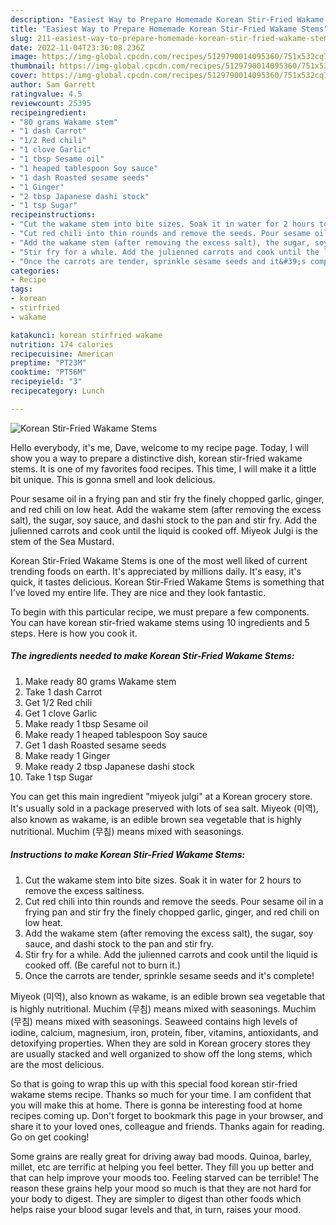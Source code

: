 ```yaml
---
description: "Easiest Way to Prepare Homemade Korean Stir-Fried Wakame Stems"
title: "Easiest Way to Prepare Homemade Korean Stir-Fried Wakame Stems"
slug: 211-easiest-way-to-prepare-homemade-korean-stir-fried-wakame-stems
date: 2022-11-04T23:36:08.236Z
image: https://img-global.cpcdn.com/recipes/5129790014095360/751x532cq70/korean-stir-fried-wakame-stems-recipe-main-photo.jpg
thumbnail: https://img-global.cpcdn.com/recipes/5129790014095360/751x532cq70/korean-stir-fried-wakame-stems-recipe-main-photo.jpg
cover: https://img-global.cpcdn.com/recipes/5129790014095360/751x532cq70/korean-stir-fried-wakame-stems-recipe-main-photo.jpg
author: Sam Garrett
ratingvalue: 4.5
reviewcount: 25395
recipeingredient:
- "80 grams Wakame stem"
- "1 dash Carrot"
- "1/2 Red chili"
- "1 clove Garlic"
- "1 tbsp Sesame oil"
- "1 heaped tablespoon Soy sauce"
- "1 dash Roasted sesame seeds"
- "1 Ginger"
- "2 tbsp Japanese dashi stock"
- "1 tsp Sugar"
recipeinstructions:
- "Cut the wakame stem into bite sizes. Soak it in water for 2 hours to remove the excess saltiness."
- "Cut red chili into thin rounds and remove the seeds. Pour sesame oil in a frying pan and stir fry the finely chopped garlic, ginger, and red chili on low heat."
- "Add the wakame stem (after removing the excess salt), the sugar, soy sauce, and dashi stock to the pan and stir fry."
- "Stir fry for a while. Add the julienned carrots and cook until the liquid is cooked off. (Be careful not to burn it.)"
- "Once the carrots are tender, sprinkle sesame seeds and it&#39;s complete!"
categories:
- Recipe
tags:
- korean
- stirfried
- wakame

katakunci: korean stirfried wakame 
nutrition: 174 calories
recipecuisine: American
preptime: "PT23M"
cooktime: "PT56M"
recipeyield: "3"
recipecategory: Lunch

---
```



![Korean Stir-Fried Wakame Stems](https://img-global.cpcdn.com/recipes/5129790014095360/751x532cq70/korean-stir-fried-wakame-stems-recipe-main-photo.jpg)

Hello everybody, it's me, Dave, welcome to my recipe page. Today, I will show you a way to prepare a distinctive dish, korean stir-fried wakame stems. It is one of my favorites food recipes. This time, I will make it a little bit unique. This is gonna smell and look delicious.

Pour sesame oil in a frying pan and stir fry the finely chopped garlic, ginger, and red chili on low heat. Add the wakame stem (after removing the excess salt), the sugar, soy sauce, and dashi stock to the pan and stir fry. Add the julienned carrots and cook until the liquid is cooked off. Miyeok Julgi is the stem of the Sea Mustard.

Korean Stir-Fried Wakame Stems is one of the most well liked of current trending foods on earth. It's appreciated by millions daily. It's easy, it's quick, it tastes delicious. Korean Stir-Fried Wakame Stems is something that I've loved my entire life. They are nice and they look fantastic.


To begin with this particular recipe, we must prepare a few components. You can have korean stir-fried wakame stems using 10 ingredients and 5 steps. Here is how you cook it.

<!--inarticleads1-->

##### The ingredients needed to make Korean Stir-Fried Wakame Stems:

1. Make ready 80 grams Wakame stem
1. Take 1 dash Carrot
1. Get 1/2 Red chili
1. Get 1 clove Garlic
1. Make ready 1 tbsp Sesame oil
1. Make ready 1 heaped tablespoon Soy sauce
1. Get 1 dash Roasted sesame seeds
1. Make ready 1 Ginger
1. Make ready 2 tbsp Japanese dashi stock
1. Take 1 tsp Sugar


You can get this main ingredient &#34;miyeok julgi&#34; at a Korean grocery store. It&#39;s usually sold in a package preserved with lots of sea salt. Miyeok (미역), also known as wakame, is an edible brown sea vegetable that is highly nutritional. Muchim (무침) means mixed with seasonings. 

<!--inarticleads2-->

##### Instructions to make Korean Stir-Fried Wakame Stems:

1. Cut the wakame stem into bite sizes. Soak it in water for 2 hours to remove the excess saltiness.
1. Cut red chili into thin rounds and remove the seeds. Pour sesame oil in a frying pan and stir fry the finely chopped garlic, ginger, and red chili on low heat.
1. Add the wakame stem (after removing the excess salt), the sugar, soy sauce, and dashi stock to the pan and stir fry.
1. Stir fry for a while. Add the julienned carrots and cook until the liquid is cooked off. (Be careful not to burn it.)
1. Once the carrots are tender, sprinkle sesame seeds and it&#39;s complete!


Miyeok (미역), also known as wakame, is an edible brown sea vegetable that is highly nutritional. Muchim (무침) means mixed with seasonings. Muchim (무침) means mixed with seasonings. Seaweed contains high levels of iodine, calcium, magnesium, iron, protein, fiber, vitamins, antioxidants, and detoxifying properties. When they are sold in Korean grocery stores they are usually stacked and well organized to show off the long stems, which are the most delicious. 

So that is going to wrap this up with this special food korean stir-fried wakame stems recipe. Thanks so much for your time. I am confident that you will make this at home. There is gonna be interesting food at home recipes coming up. Don't forget to bookmark this page in your browser, and share it to your loved ones, colleague and friends. Thanks again for reading. Go on get cooking!

Some grains are really great for driving away bad moods. Quinoa, barley, millet, etc are terrific at helping you feel better. They fill you up better and that can help improve your moods too. Feeling starved can be terrible! The reason these grains help your mood so much is that they are not hard for your body to digest. They are simpler to digest than other foods which helps raise your blood sugar levels and that, in turn, raises your mood.

